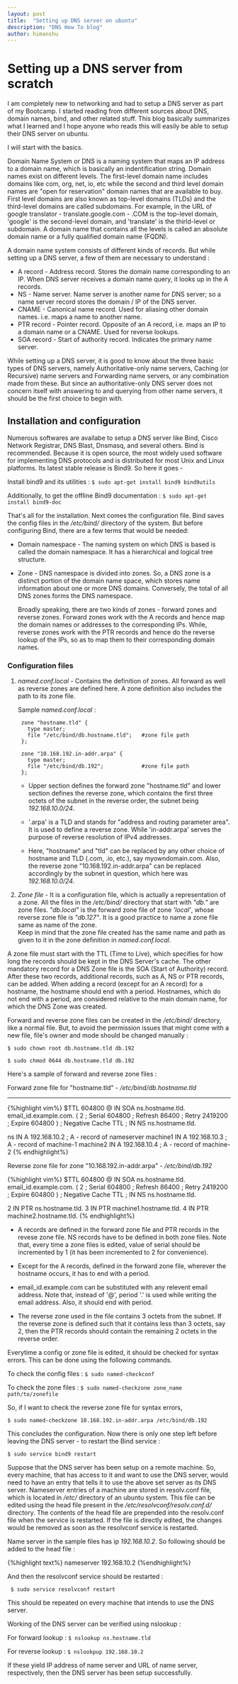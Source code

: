 ```yaml
---
layout: post
title:  "Setting up DNS server on ubuntu"
description: "DNS How To blog"
author: himanshu
---
```

# Setting up a DNS server from scratch

I am completely new to networking and had to setup a DNS server as part
of my Bootcamp. I started reading from different sources about DNS,
domain names, bind, and other related stuff. This blog basically
summarizes what I learned and I hope anyone who reads this will easily be able to
setup their DNS server on ubuntu.

I will start with the basics.

Domain Name System or DNS is a naming system that maps
an IP address to a domain name, which is basically an indentification
string. Domain names exist on different levels. The first-level domain
name includes domains like com, org, net, io, etc while the second and
third level domain names are "open for reservation" domain names that
are available to buy. First level domains are also known as top-level domains (TLDs) and the third-level domains are called subdomains.
For example, in the URL of google translator -
translate.google.com - .COM is the top-level domain, 'google' is the
second-level domain, and 'translate' is the thirld-level or subdomain.
A domain name that contains all the levels is called an absolute domain name or a fully qualified domain name (FQDN).

A domain name system consists of different kinds of records. But while
setting up a DNS server, a few of them are necessary to understand :

+ A record - Address record. Stores the domain name corresponding to an
IP. When DNS server receives a domain name query, it looks up in the A
records.
+ NS - Name server. Name server is another name for DNS server; so a
name server record stores the domain / IP of the DNS server.
+ CNAME - Canonical name record. Used for aliasing other domain names.
i.e. maps a name to another name.
+ PTR record - Pointer record. Opposite of an A record, i.e. maps an IP to a domain name or a CNAME. Used for reverse lookups.
+ SOA record - Start of authority record. Indicates the primary name
server.

While setting up a DNS server, it is good to know about the three
basic types of DNS servers, namely Authoritative-only name servers, Caching (or Recursive)
name servers and Forwarding name servers, or any combination made
from these. But since an authoritative-only DNS server does not concern
itself with answering to and querying from other name servers, it should
be the first choice to begin with.



## Installation and configuration

Numerous softwares are availabe to setup a DNS server like Bind, Cisco
Network Registrar, DNS Blast, Dnsmasq, and several others. Bind is
recommended. Because it is open source, the most widely used software
for implementing DNS protocols and is distributed for most Unix and
Linux platforms. Its latest stable release is Bind9. So here it goes -

Install bind9 and its utilities :
`$ sudo apt-get install bind9 bind9utils`

Additionally, to get the offline Bind9 documentation :
`$ sudo apt-get install bind9-doc`

That's all for the installation. Next comes the configuration file.
Bind saves the config files in the _/etc/bind/_ directory of the system.
But before configuring Bind, there are a few terms that would be needed:

+ Domain namespace - The naming system on which DNS is based is called the domain namespace. It has a hierarchical and logical tree structure.

+ Zone - DNS namespace is divided into zones. So, a DNS zone is a distinct portion of the domain name space, which stores name information about one or more DNS domains. Conversely, the total of all DNS zones forms the DNS namespace.

  Broadly speaking, there are two kinds of zones - forward zones and reverse zones. Forward zones work with the A records and hence map the domain names or addresses to the corresponding IPs. While, reverse zones work with the PTR records and hence do the reverse lookup of the IPs, so as to map them to their corresponding domain names.

### Configuration files

1. *named.conf.local* - Contains the definition of zones. All forward as
well as reverse zones are defined here. A zone definition also includes the
path to its zone file.

   Sample _named.conf.local_ :

        zone "hostname.tld" {
          type master;
          file "/etc/bind/db.hostname.tld";   #zone file path
        };

        zone "10.168.192.in-addr.arpa" {
          type master;
          file "/etc/bind/db.192";            #zone file path
        };


   + Upper section defines the forward zone "hostname.tld" and lower section
   defines the reverse zone, which contains the first three octets of the
   subnet in the reverse order, the subnet being _192.168.10.0/24_.

   + '.arpa' is a TLD and stands for "address and routing parameter area". It
   is used to define a reverse zone. While 'in-addr.arpa' serves the purpose of reverse
   resolution of IPv4 addresses.

   + Here, "hostname" and "tld" can be replaced by any other choice of hostname
   and TLD (.com, .io, etc.), say myowndomain.com. Also, the reverse zone
   "10.168.192.in-addr.arpa" can be replaced accordingly by the subnet in question,
   which here was _192.168.10.0/24_.


2. *Zone file* - It is a configuration file, which is actually a representation of a zone. All the files in the _/etc/bind/_ directory that start with _"db."_ are zone files. _"db.local"_ is the forward zone file of zone _'local'_, whose reverse zone file is _"db.127"_. It is a good practice to name a zone file same as name of the zone.  
Keep in mind that the zone file created has the same name and path as
given to it in the zone definition in _named.conf.local_.


A zone file must start with the TTL (Time to Live), which specifies for how long the records should be kept in the DNS Server's cache. The other mandatory record for a DNS Zone file is the SOA (Start of Authority) record.
After these two records, additional records, such as A, NS or PTR records, can be added.
When adding a record (except for an A record) for a hostname, the hostname should end with a period. Hostnames, which do not end with a period, are considered relative to the main domain name, for which the DNS Zone was created.

Forward and reverse zone files can be created in the _/etc/bind/_
directory, like a normal file. But, to avoid the permission issues that
might come with a new file, file's owner and mode should be
changed manually :

`$ sudo chown root db.hostname.tld db.192`

`$ sudo chmod 0644 db.hostname.tld db.192`

Here's a sample of forward and reverse zone files :


Forward zone file for "hostname.tld" - _/etc/bind/db.hostname.tld_

--------------------------------------------------------------------------
{%highlight vim%}
$TTL	604800
@	IN	SOA	ns.hostname.tld. 	email_id.example.com. (
			      2		; Serial
			 604800		; Refresh
			  86400		; Retry
			2419200		; Expire
			 604800 )	; Negative Cache TTL
;
             IN   NS	ns.hostname.tld.

ns           IN   A	  192.168.10.2  	; A - record of nameserver
machine1     IN   A	  192.168.10.3		; A - record of machine-1
machine2     IN   A	  192.168.10.4		; A - record of machine-2
{% endhighlight%}

Reverse zone file for zone "10.168.192.in-addr.arpa" -
_/etc/bind/db.192_

{%highlight vim%}
$TTL	604800
@	IN	SOA	ns.hostname.tld. 	email_id.example.com. (
			      2		; Serial
			 604800		; Refresh
			  86400		; Retry
			2419200		; Expire
			 604800 )	; Negative Cache TTL
;
	  IN	NS	  ns.hostname.tld.

2	  IN	PTR	  ns.hostname.tld.
3	  IN	PTR	  machine1.hostname.tld.
4	  IN	PTR	  machine2.hostname.tld.
{% endhighlight%}

+ A records are defined in the forward zone file and PTR records in the
revese zone file. NS records have to be defined in both zone files.
Note that, every time a zone files is edited, value of serial should be
incremented by 1 (it has been incremented to 2 for convenience).

+ Except for the A records, defined in the forward zone file, wherever the
hostname occurs, it has to end with a period.

+ email_id.example.com can be substituted with any relevent email address. Note that, instead of '@', period '.' is used while writing the email address. Also, it should end with period.

+ The reverse zone used in the file contains 3 octets from the subnet.
If the reverse zone is defined such that it contains less than 3 octets,
say 2, then the PTR records should contain the remaining 2 octets in
the reverse order.

Everytime a config or zone file is edited, it should be checked for syntax errors. This can be
done using the following commands.

To check the config files : `$ sudo named-checkconf`

To check the zone files : `$ sudo named-checkzone zone_name path/to/zonefile`

So, if I want to check the reverse zone file for syntax errors,

`$ sudo named-checkzone 10.168.192.in-addr.arpa /etc/bind/db.192`

This concludes the configuration. Now there is only one step left before
leaving the DNS server - to restart the Bind service :

`$ sudo service bind9 restart`

Suppose that the DNS server has been setup on a remote machine. So,
every machine, that has access to it and want to use the DNS server, would need to have an entry that
tells it to use the above set server as its DNS server. Nameserver
entries of a machine are stored in resolv.conf file, which is located in
_/etc/_ directory of an ubuntu system. This file can be edited using the head
file present in the _/etc/resolvconf/resolv.conf.d/_ directory. The contents of the head file are prepended into
the resolv.conf file when the service is restarted. If the file is directly edited, the changes would be removed as soon as the resolvconf service is restarted.

Name server in the sample files has ip _192.168.10.2_. So following
should be added to the head file :

{%highlight text%} nameserver  192.168.10.2 {%endhighlight%}

And then the resolvconf service should be restarted :

` $ sudo service resolvconf restart`

This should be repeated on every machine that intends to use the DNS
server.

Working of the DNS server can be verified using nslookup :

For forward lookup : `$ nslookup ns.hostname.tld`

For reverse lookup : `$ nslookpup 192.168.10.2`

If these yield IP address of name server and URL of name server,
respectively, then the DNS server has been setup successfully.
